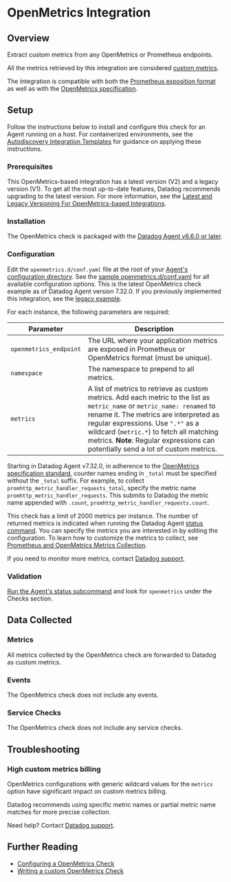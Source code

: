 # OpenMetrics Integration

## Overview

Extract custom metrics from any OpenMetrics or Prometheus endpoints.

<div class="alert alert-warning">All the metrics retrieved by this integration are considered <a href="https://docs.datadoghq.com/developers/metrics/custom_metrics">custom metrics</a>.</div>

The integration is compatible with both the [Prometheus exposition format][12] as well as with the [OpenMetrics specification][13].

## Setup

Follow the instructions below to install and configure this check for an Agent running on a host. For containerized environments, see the [Autodiscovery Integration Templates][1] for guidance on applying these instructions.

### Prerequisites

This OpenMetrics-based integration has a latest version (V2) and a legacy version (V1). To get all the most up-to-date features, Datadog recommends upgrading to the latest version. For more information, see the [Latest and Legacy Versioning For OpenMetrics-based Integrations][14].

### Installation

The OpenMetrics check is packaged with the [Datadog Agent v6.6.0 or later][2].

### Configuration

Edit the `openmetrics.d/conf.yaml` file at the root of your [Agent's configuration directory][3]. See the [sample openmetrics.d/conf.yaml][4] for all available configuration options. This is the latest OpenMetrics check example as of Datadog Agent version 7.32.0. If you previously implemented this integration, see the [legacy example][5].

For each instance, the following parameters are required:

| Parameter        | Description                                                                                                                                                                                                                                                              |
| ---------------- | ------------------------------------------------------------------------------------------------------------------------------------------------------------------------------------------------------------------------------------------------------------------------ |
| `openmetrics_endpoint` | The URL where your application metrics are exposed in Prometheus or OpenMetrics format (must be unique).                                                                                                                         |
| `namespace`      | The namespace to prepend to all metrics.                                                                                                                                                                                                                                 |
| `metrics`        | A list of metrics to retrieve as custom metrics. Add each metric to the list as `metric_name` or `metric_name: renamed` to rename it. The metrics are interpreted as regular expressions. Use `".*"` as a wildcard (`metric.*`) to fetch all matching metrics. **Note**: Regular expressions can potentially send a lot of custom metrics. |

Starting in Datadog Agent v7.32.0, in adherence to the [OpenMetrics specification standard][11], counter names ending in `_total` must be specified without the `_total` suffix. For example, to collect `promhttp_metric_handler_requests_total`, specify the metric name `promhttp_metric_handler_requests`. This submits to Datadog the metric name appended with `.count`, `promhttp_metric_handler_requests.count`.

This check has a limit of 2000 metrics per instance. The number of returned metrics is indicated when running the Datadog Agent [status command][6]. You can specify the metrics you are interested in by editing the configuration. To learn how to customize the metrics to collect, see [Prometheus and OpenMetrics Metrics Collection][7].

If you need to monitor more metrics, contact [Datadog support][8].

### Validation

[Run the Agent's status subcommand][6] and look for `openmetrics` under the Checks section.

## Data Collected

### Metrics

All metrics collected by the OpenMetrics check are forwarded to Datadog as custom metrics.

### Events

The OpenMetrics check does not include any events.

### Service Checks

The OpenMetrics check does not include any service checks.

## Troubleshooting

### High custom metrics billing

OpenMetrics configurations with generic wildcard values for the `metrics` option have significant impact on custom metrics billing.

Datadog recommends using specific metric names or partial metric name matches for more precise collection.

Need help? Contact [Datadog support][8].

## Further Reading

- [Configuring a OpenMetrics Check][9]
- [Writing a custom OpenMetrics Check][10]

[1]: https://docs.datadoghq.com/agent/kubernetes/integrations/
[2]: https://docs.datadoghq.com/getting_started/integrations/prometheus/?tab=docker#configuration
[3]: https://docs.datadoghq.com/agent/guide/agent-configuration-files/#agent-configuration-directory
[4]: https://github.com/DataDog/integrations-core/blob/master/openmetrics/datadog_checks/openmetrics/data/conf.yaml.example
[5]: https://github.com/DataDog/integrations-core/blob/7.30.x/openmetrics/datadog_checks/openmetrics/data/conf.yaml.example
[6]: https://docs.datadoghq.com/agent/guide/agent-commands/#agent-status-and-information
[7]: https://docs.datadoghq.com/getting_started/integrations/prometheus/
[8]: https://docs.datadoghq.com/help/
[9]: https://docs.datadoghq.com/agent/openmetrics/
[10]: https://docs.datadoghq.com/developers/openmetrics/
[11]: https://github.com/OpenObservability/OpenMetrics/blob/main/specification/OpenMetrics.md#suffixes
[12]: https://prometheus.io/docs/instrumenting/exposition_formats/#text-based-format
[13]: https://github.com/OpenObservability/OpenMetrics/blob/main/specification/OpenMetrics.md#suffixes
[14]: https://docs.datadoghq.com/integrations/guide/versions-for-openmetrics-based-integrations